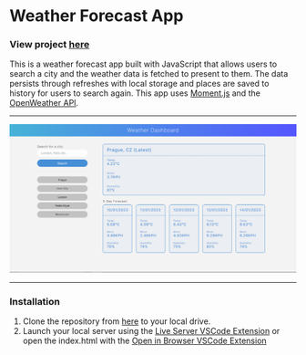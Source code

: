 # Weather Forecast App

### View project [here](https://sam-xander.github.io/weather-forecast/)

This is a weather forecast app built with JavaScript that allows users to search a city and the weather data is fetched to present to them. The data persists through refreshes with local storage and places are saved to history for users to search again. This app uses [Moment.js](https://momentjs.com/) and the [OpenWeather API](https://openweathermap.org/api).

---

![](/assets/weather-forecast-screenshot.PNG)

---

### Installation
 
 1. Clone the repository from [here](https://github.com/sam-xander/weather-forecast/) to your local drive.
 2. Launch your local server using the [Live Server VSCode Extension](https://marketplace.visualstudio.com/items?itemName=ritwickdey.LiveServer) or open the index.html with the [Open in Browser VSCode Extension](https://marketplace.visualstudio.com/items?itemName=techer.open-in-browser)
